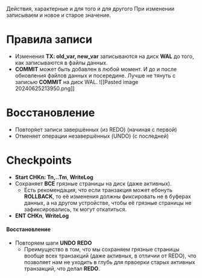Действия, характерные и для того и для другого
При изменении записываем и новое и старое значение.

# Правила записи
- Изменения **TX: old_var, new_var** записываются на диск **WAL** до того, как записываются в файлы данных.
- **COMMIT** может быть добавлен в любой момент. И до и после обновления файлов данных и посередине. Лучше не тянуть с записью **COMMIT** на диск WAL.
![[Pasted image 20240625213950.png]]
#  Восстановление
- Повторяет записи завершённых (из REDO) (начиная с первой)
- Отменяет операции незавершённых (UNDO) (с последней)
# Checkpoints
- **Start CHKn: Tn,..Tm**, **WriteLog**
- Сохраняет **ВСЕ** грязные страницы на диск (даже активных).
	- Есть рекомендация, что если транзакция может ебонуть **ROLLBACK**, то её изменения должны фиксировать не в буферах данных, а на другом устройстве, чтобы её грязные страницы не зафиксировались, тк могут откатиться.
- **ENT CHKn**, **WriteLog**
#### Восстановление 
- Повторяем шаги **UNDO** **REDO**
	- Преимущество в том, что мы сохраняем грязные страницы вообще всех транзакций (даже активных, в отличии от REDO), что позволяет нам не уходить в глубь для првоерки старых активных транзакций, что делал **REDO**.